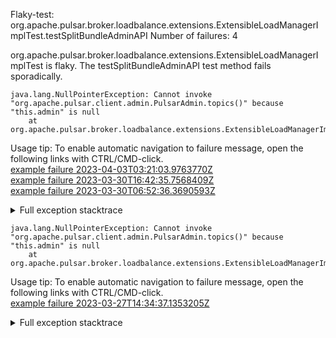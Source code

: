         
Flaky-test: org.apache.pulsar.broker.loadbalance.extensions.ExtensibleLoadManagerImplTest.testSplitBundleAdminAPI
Number of failures: 4

org.apache.pulsar.broker.loadbalance.extensions.ExtensibleLoadManagerImplTest is flaky. The testSplitBundleAdminAPI test method fails sporadically.

```
java.lang.NullPointerException: Cannot invoke "org.apache.pulsar.client.admin.PulsarAdmin.topics()" because "this.admin" is null
	at org.apache.pulsar.broker.loadbalance.extensions.ExtensibleLoadManagerImplTest.testSplitBundleAdminAPI(ExtensibleLoadManagerImplTest.java:382)
```

Usage tip: To enable automatic navigation to failure message, open the following links with CTRL/CMD-click.  
[example failure 2023-04-03T03:21:03.9763770Z](https://github.com/apache/pulsar/actions/runs/4581789147/jobs/8109642540#step:11:1105)  
[example failure 2023-03-30T16:42:35.7568409Z](https://github.com/apache/pulsar/actions/runs/4566657746/jobs/8059786428#step:10:1134)  
[example failure 2023-03-30T06:52:36.3690593Z](https://github.com/apache/pulsar/actions/runs/4560335861/jobs/8047329419#step:11:1122)  


<details>
<summary>Full exception stacktrace</summary>
<code><pre>
java.lang.NullPointerException: Cannot invoke "org.apache.pulsar.client.admin.PulsarAdmin.topics()" because "this.admin" is null
	at org.apache.pulsar.broker.loadbalance.extensions.ExtensibleLoadManagerImplTest.testSplitBundleAdminAPI(ExtensibleLoadManagerImplTest.java:382)
	at java.base/jdk.internal.reflect.NativeMethodAccessorImpl.invoke0(Native Method)
	at java.base/jdk.internal.reflect.NativeMethodAccessorImpl.invoke(NativeMethodAccessorImpl.java:77)
	at java.base/jdk.internal.reflect.DelegatingMethodAccessorImpl.invoke(DelegatingMethodAccessorImpl.java:43)
	at java.base/java.lang.reflect.Method.invoke(Method.java:568)
	at org.testng.internal.invokers.MethodInvocationHelper.invokeMethod(MethodInvocationHelper.java:139)
	at org.testng.internal.invokers.InvokeMethodRunnable.runOne(InvokeMethodRunnable.java:47)
	at org.testng.internal.invokers.InvokeMethodRunnable.call(InvokeMethodRunnable.java:76)
	at org.testng.internal.invokers.InvokeMethodRunnable.call(InvokeMethodRunnable.java:11)
	at java.base/java.util.concurrent.FutureTask.run(FutureTask.java:264)
	at java.base/java.util.concurrent.ThreadPoolExecutor.runWorker(ThreadPoolExecutor.java:1136)
	at java.base/java.util.concurrent.ThreadPoolExecutor$Worker.run(ThreadPoolExecutor.java:635)
	at java.base/java.lang.Thread.run(Thread.java:833)

</pre></code>
</details>

```
java.lang.NullPointerException: Cannot invoke "org.apache.pulsar.client.admin.PulsarAdmin.topics()" because "this.admin" is null
	at org.apache.pulsar.broker.loadbalance.extensions.ExtensibleLoadManagerImplTest.testSplitBundleAdminAPI(ExtensibleLoadManagerImplTest.java:380)
```

Usage tip: To enable automatic navigation to failure message, open the following links with CTRL/CMD-click.  
[example failure 2023-03-27T14:34:37.1353205Z](https://github.com/apache/pulsar/actions/runs/4531219616/jobs/7985423608#step:10:965)  


<details>
<summary>Full exception stacktrace</summary>
<code><pre>
java.lang.NullPointerException: Cannot invoke "org.apache.pulsar.client.admin.PulsarAdmin.topics()" because "this.admin" is null
	at org.apache.pulsar.broker.loadbalance.extensions.ExtensibleLoadManagerImplTest.testSplitBundleAdminAPI(ExtensibleLoadManagerImplTest.java:380)
	at java.base/jdk.internal.reflect.NativeMethodAccessorImpl.invoke0(Native Method)
	at java.base/jdk.internal.reflect.NativeMethodAccessorImpl.invoke(NativeMethodAccessorImpl.java:77)
	at java.base/jdk.internal.reflect.DelegatingMethodAccessorImpl.invoke(DelegatingMethodAccessorImpl.java:43)
	at java.base/java.lang.reflect.Method.invoke(Method.java:568)
	at org.testng.internal.invokers.MethodInvocationHelper.invokeMethod(MethodInvocationHelper.java:139)
	at org.testng.internal.invokers.InvokeMethodRunnable.runOne(InvokeMethodRunnable.java:47)
	at org.testng.internal.invokers.InvokeMethodRunnable.call(InvokeMethodRunnable.java:76)
	at org.testng.internal.invokers.InvokeMethodRunnable.call(InvokeMethodRunnable.java:11)
	at java.base/java.util.concurrent.FutureTask.run(FutureTask.java:264)
	at java.base/java.util.concurrent.ThreadPoolExecutor.runWorker(ThreadPoolExecutor.java:1136)
	at java.base/java.util.concurrent.ThreadPoolExecutor$Worker.run(ThreadPoolExecutor.java:635)
	at java.base/java.lang.Thread.run(Thread.java:833)

</pre></code>
</details>

